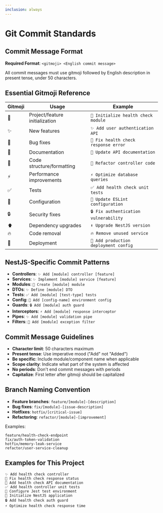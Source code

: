 ```yaml
---
inclusion: always
---
```


# Git Commit Standards

## Commit Message Format

**Required Format**: `<gitmoji> <English commit message>`

All commit messages must use gitmoji followed by English description in present tense, under 50
characters.

## Essential Gitmoji Reference

| Gitmoji | Usage                          | Example                               |
| ------- | ------------------------------ | ------------------------------------- |
| 🎉      | Project/feature initialization | `🎉 Initialize health check module`   |
| ✨      | New features                   | `✨ Add user authentication API`      |
| 🐛      | Bug fixes                      | `🐛 Fix health check response error`  |
| 📝      | Documentation                  | `📝 Update API documentation`         |
| 🎨      | Code structure/formatting      | `🎨 Refactor controller code`         |
| ⚡      | Performance improvements       | `⚡ Optimize database queries`        |
| ✅      | Tests                          | `✅ Add health check unit tests`      |
| 🔧      | Configuration                  | `🔧 Update ESLint configuration`      |
| 🔒      | Security fixes                 | `🔒 Fix authentication vulnerability` |
| ⬆️      | Dependency upgrades            | `⬆️ Upgrade NestJS version`           |
| 🔥      | Code removal                   | `🔥 Remove unused service`            |
| 🚀      | Deployment                     | `🚀 Add production deployment config` |

## NestJS-Specific Commit Patterns

- **Controllers**: `✨ Add [module] controller [feature]`
- **Services**: `✨ Implement [module] service [feature]`
- **Modules**: `🎉 Create [module] module`
- **DTOs**: `✨ Define [module] DTO`
- **Tests**: `✅ Add [module] [test-type] tests`
- **Config**: `🔧 Add [config-name] environment config`
- **Guards**: `🔒 Add [module] auth guard`
- **Interceptors**: `⚡ Add [module] response interceptor`
- **Pipes**: `✨ Add [module] validation pipe`
- **Filters**: `🐛 Add [module] exception filter`

## Commit Message Guidelines

- **Character limit**: 50 characters maximum
- **Present tense**: Use imperative mood ("Add" not "Added")
- **Be specific**: Include module/component name when applicable
- **Scope clarity**: Indicate what part of the system is affected
- **No periods**: Don't end commit messages with periods
- **Capitalize**: First letter after gitmoji should be capitalized

## Branch Naming Convention

- **Feature branches**: `feature/[module]-[description]`
- **Bug fixes**: `fix/[module]-[issue-description]`
- **Hotfixes**: `hotfix/[critical-issue]`
- **Refactoring**: `refactor/[module]-[improvement]`

Examples:

```
feature/health-check-endpoint
fix/auth-token-validation
hotfix/memory-leak-service
refactor/user-service-cleanup
```

## Examples for This Project

```
✨ Add health check controller
🐛 Fix health check response status
📝 Add health check API documentation
✅ Add health controller unit tests
🔧 Configure Jest test environment
🎉 Initialize NestJS application
🔒 Add health check auth guard
⚡ Optimize health check response time
```
